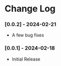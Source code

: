 # Change Log

### [0.0.2] - 2024-02-21

- A few bug fixes

### [0.0.1] - 2024-02-18

- Initial Release
